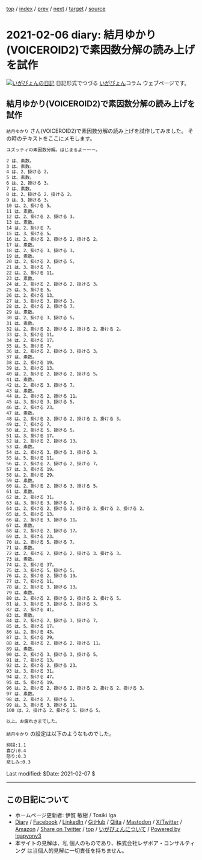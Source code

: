 [top](../index.html) 
 / [index](index.html) 
 / [prev](ig210111.html) 
 / [next](ig210207.html) 
 / [target](https://www.igapyon.jp/igapyon/diary/2021/ig210206.html) 
 / [source](https://github.com/igapyon/diary/blob/master/2021/ig210206.src.md) 

2021-02-06 diary: 結月ゆかり(VOICEROID2)で素因数分解の読み上げを試作
=====================================================================================================
[![いがぴょんの日記](https://www.igapyon.jp/igapyon/diary/images/iga202308_64.jpg "いがぴょん")](https://www.igapyon.jp/igapyon/diary/memo/memoigapyon.html) 日記形式でつづる [いがぴょん](https://www.igapyon.jp/igapyon/diary/memo/memoigapyon.html)コラム ウェブページです。

## 結月ゆかり(VOICEROID2)で素因数分解の読み上げを試作

`結月ゆかり` さん(VOICEROID2)で素因数分解の読み上げを試作してみました。
その時のテキストをここにメモします。

```sh
ユズッチィの素因数分解。はじまるよーーー。

2 は、素数。
3 は、素数。
4 は、2、掛ける 2。
5 は、素数。
6 は、2、掛ける 3。
7 は、素数。
8 は、2、掛ける 2、掛ける 2。
9 は、3、掛ける 3。
10 は、2、掛ける 5。
11 は、素数。
12 は、2、掛ける 2、掛ける 3。
13 は、素数。
14 は、2、掛ける 7。
15 は、3、掛ける 5。
16 は、2、掛ける 2、掛ける 2、掛ける 2。
17 は、素数。
18 は、2、掛ける 3、掛ける 3。
19 は、素数。
20 は、2、掛ける 2、掛ける 5。
21 は、3、掛ける 7。
22 は、2、掛ける 11。
23 は、素数。
24 は、2、掛ける 2、掛ける 2、掛ける 3。
25 は、5、掛ける 5。
26 は、2、掛ける 13。
27 は、3、掛ける 3、掛ける 3。
28 は、2、掛ける 2、掛ける 7。
29 は、素数。
30 は、2、掛ける 3、掛ける 5。
31 は、素数。
32 は、2、掛ける 2、掛ける 2、掛ける 2、掛ける 2。
33 は、3、掛ける 11。
34 は、2、掛ける 17。
35 は、5、掛ける 7。
36 は、2、掛ける 2、掛ける 3、掛ける 3。
37 は、素数。
38 は、2、掛ける 19。
39 は、3、掛ける 13。
40 は、2、掛ける 2、掛ける 2、掛ける 5。
41 は、素数。
42 は、2、掛ける 3、掛ける 7。
43 は、素数。
44 は、2、掛ける 2、掛ける 11。
45 は、3、掛ける 3、掛ける 5。
46 は、2、掛ける 23。
47 は、素数。
48 は、2、掛ける 2、掛ける 2、掛ける 2、掛ける 3。
49 は、7、掛ける 7。
50 は、2、掛ける 5、掛ける 5。
51 は、3、掛ける 17。
52 は、2、掛ける 2、掛ける 13。
53 は、素数。
54 は、2、掛ける 3、掛ける 3、掛ける 3。
55 は、5、掛ける 11。
56 は、2、掛ける 2、掛ける 2、掛ける 7。
57 は、3、掛ける 19。
58 は、2、掛ける 29。
59 は、素数。
60 は、2、掛ける 2、掛ける 3、掛ける 5。
61 は、素数。
62 は、2、掛ける 31。
63 は、3、掛ける 3、掛ける 7。
64 は、2、掛ける 2、掛ける 2、掛ける 2、掛ける 2、掛ける 2。
65 は、5、掛ける 13。
66 は、2、掛ける 3、掛ける 11。
67 は、素数。
68 は、2、掛ける 2、掛ける 17。
69 は、3、掛ける 23。
70 は、2、掛ける 5、掛ける 7。
71 は、素数。
72 は、2、掛ける 2、掛ける 2、掛ける 3、掛ける 3。
73 は、素数。
74 は、2、掛ける 37。
75 は、3、掛ける 5、掛ける 5。
76 は、2、掛ける 2、掛ける 19。
77 は、7、掛ける 11。
78 は、2、掛ける 3、掛ける 13。
79 は、素数。
80 は、2、掛ける 2、掛ける 2、掛ける 2、掛ける 5。
81 は、3、掛ける 3、掛ける 3、掛ける 3。
82 は、2、掛ける 41。
83 は、素数。
84 は、2、掛ける 2、掛ける 3、掛ける 7。
85 は、5、掛ける 17。
86 は、2、掛ける 43。
87 は、3、掛ける 29。
88 は、2、掛ける 2、掛ける 2、掛ける 11。
89 は、素数。
90 は、2、掛ける 3、掛ける 3、掛ける 5。
91 は、7、掛ける 13。
92 は、2、掛ける 2、掛ける 23。
93 は、3、掛ける 31。
94 は、2、掛ける 47。
95 は、5、掛ける 19。
96 は、2、掛ける 2、掛ける 2、掛ける 2、掛ける 2、掛ける 3。
97 は、素数。
98 は、2、掛ける 7、掛ける 7。
99 は、3、掛ける 3、掛ける 11。
100 は、2、掛ける 2、掛ける 5、掛ける 5。

以上。お疲れさまでした。
```

`結月ゆかり` の設定は以下のようなものでした。

```sh
抑揚:1.1
喜び:0.4
怒り:0.3
悲しみ:0.3
```

Last modified: $Date: 2021-02-07 $


----------------------------------------------------------------------------------------------------

## この日記について

* ホームページ更新者: 伊賀 敏樹 / Tosiki Iga
* [Diary](https://www.igapyon.jp/igapyon/diary/) / [Facebook](https://www.facebook.com/igapyon) / [LinkedIn](https://www.linkedin.com/in/toshikiiga) / [GitHub](https://github.com/igapyon) / [Qiita](https://qiita.com/igapyon) / [Mastodon](https://social.vivaldi.net/@igapyon) / [X/Twitter](https://twitter.com/ToshikiIga) / [Amazon](https://www.amazon.co.jp/%E4%BC%8A%E8%B3%80-%E6%95%8F%E6%A8%B9/e/B004LTQWCQ) / 
[Share on Twitter](https://twitter.com/intent/tweet?hashtags=igapyon%2Cdiary%2C%E3%81%84%E3%81%8C%E3%81%B4%E3%82%87%E3%82%93&text=%E7%B5%90%E6%9C%88%E3%82%86%E3%81%8B%E3%82%8A%28VOICEROID2%29%E3%81%A7%E7%B4%A0%E5%9B%A0%E6%95%B0%E5%88%86%E8%A7%A3%E3%81%AE%E8%AA%AD%E3%81%BF%E4%B8%8A%E3%81%92%E3%82%92%E8%A9%A6%E4%BD%9C&url=https%3A%2F%2Fwww.igapyon.jp%2Figapyon%2Fdiary%2F2021%2Fig210206.html) / [top](../index.html) / [いがぴょんについて](https://www.igapyon.jp/igapyon/diary/memo/memoigapyon.html) / [Powered by Igapyonv3](https://github.com/igapyon/igapyonv3)
* 本サイトの見解は、私 個人のものであり、株式会社レザボア・コンサルティング は当個人的見解に一切責任を持ちません。 
